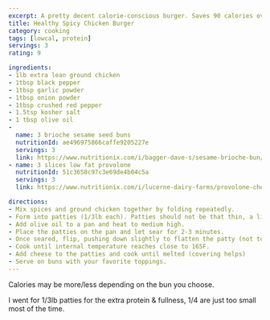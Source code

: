 ```yaml
---
excerpt: A pretty decent calorie-conscious burger. Saves 90 calories over a traditional 85% beef burger & drastically reduces fat.
title: Healthy Spicy Chicken Burger
category: cooking
tags: [lowcal, protein]
servings: 3
rating: 9

ingredients:
- 1lb extra lean ground chicken
- 1tbsp black pepper
- 1tbsp garlic powder
- 1tbsp onion powder
- 1tbsp crushed red pepper
- 1.5tsp kosher salt
- 1 tbsp olive oil
- 
  name: 3 brioche sesame seed buns
  nutritionId: ae496975866caffe9205227e
  servings: 3
  link: https://www.nutritionix.com/i/bagger-dave-s/sesame-brioche-bun/ae496975866caffe9205227e
- name: 3 slices low fat provolone
  nutritionId: 51c3658c97c3e69de4b04c5a
  servings: 3
  link: https://www.nutritionix.com/i/lucerne-dairy-farms/provolone-cheese-slices/51c3658c97c3e69de4b04c5a

directions:
- Mix spices and ground chicken together by folding repeatedly.
- Form into patties (1/3lb each). Patties should not be that thin, a little thick.
- Add olive oil to a pan and heat to medium high.
- Place the patties on the pan and let sear for 2-3 minutes.
- Once seared, flip, pushing down slightly to flatten the patty (not too flat, just enough to make full contact with the pan) and cook for another 2-3 minutes.
- Cook until internal temperature reaches close to 165F.
- Add cheese to the patties and cook until melted (covering helps)
- Serve on buns with your favorite toppings.
---
```


Calories may be more/less depending on the bun you choose.

I went for 1/3lb patties for the extra protein & fullness, 1/4 are just too small most of the time.